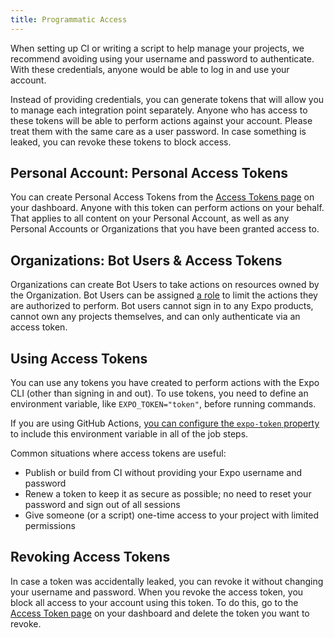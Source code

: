 ```yaml
---
title: Programmatic Access
---
```


When setting up CI or writing a script to help manage your projects, we recommend avoiding using your username and password to authenticate. With these credentials, anyone would be able to log in and use your account.

Instead of providing credentials, you can generate tokens that will allow you to manage each integration point separately. Anyone who has access to these tokens will be able to perform actions against your account. Please treat them with the same care as a user password. In case something is leaked, you can revoke these tokens to block access.

## Personal Account: Personal Access Tokens

You can create Personal Access Tokens from the [Access Tokens page](https://expo.dev/settings/access-tokens) on your dashboard. Anyone with this token can perform actions on your behalf. That applies to all content on your Personal Account, as well as any Personal Accounts or Organizations that you have been granted access to.

## Organizations: Bot Users & Access Tokens

Organizations can create Bot Users to take actions on resources owned by the Organization.  Bot Users can be assigned [a role](/working-together) to limit the actions they are authorized to perform.  Bot users cannot sign in to any Expo products, cannot own any projects themselves, and can only authenticate via an access token.

## Using Access Tokens

You can use any tokens you have created to perform actions with the Expo CLI (other than signing in and out). To use tokens, you need to define an environment variable, like `EXPO_TOKEN="token"`, before running commands.

If you are using GitHub Actions, [you can configure the `expo-token` property](https://github.com/expo/expo-github-action#configuration-options) to include this environment variable in all of the job steps.

Common situations where access tokens are useful:

- Publish or build from CI without providing your Expo username and password
- Renew a token to keep it as secure as possible; no need to reset your password and sign out of all sessions
- Give someone (or a script) one-time access to your project with limited permissions

## Revoking Access Tokens

In case a token was accidentally leaked, you can revoke it without changing your username and password. When you revoke the access token, you block all access to your account using this token. To do this, go to the [Access Token page](https://expo.dev/settings/access-tokens) on your dashboard and delete the token you want to revoke.
